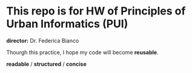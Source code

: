 # This repo is for HW of Principles of Urban Informatics (PUI)

__director:__ Dr. Federica Bianco

Thourgh this practice, I hope my code will become __reusable__.

__readable__ /
__structured__ /
__concise__
